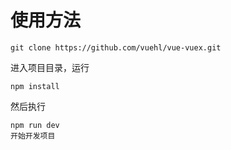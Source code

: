 
# 使用方法
```
git clone https://github.com/vuehl/vue-vuex.git
```
进入项目目录，运行
```
npm install
```
然后执行
```
npm run dev
开始开发项目
